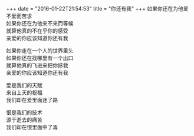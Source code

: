 +++
date = "2016-01-22T21:54:53"
title = "你还有我"
+++
如果你还在为他爱不爱而苦求  
如果你还在为他来不来而等候  
就算他真的不在乎你的感受  
亲爱的你应该知道你还有我  
  
如果你走在一个人的世界里头  
如果你还在找哪里有一个出口  
就算他真的飞进来把你拯救  
亲爱的你应该知道你还有我  
  
爱是我们的天赋  
来自上天的祝福  
我们却在爱里面迷了路  
  
恨是我们的技术  
源于逝去的痛苦  
我们却在恨里面中了毒  